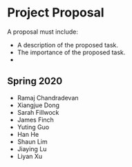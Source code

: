 # Project Proposal

A proposal must include:

* A description of the proposed task.
* The importance of the proposed task.
* 

## Spring 2020

* Ramaj Chandradevan
* Xiangjue Dong
* Sarah Fillwock
* James Finch
* Yuting Guo
* Han He
* Shaun Lim
* Jiaying Lu
* Liyan Xu